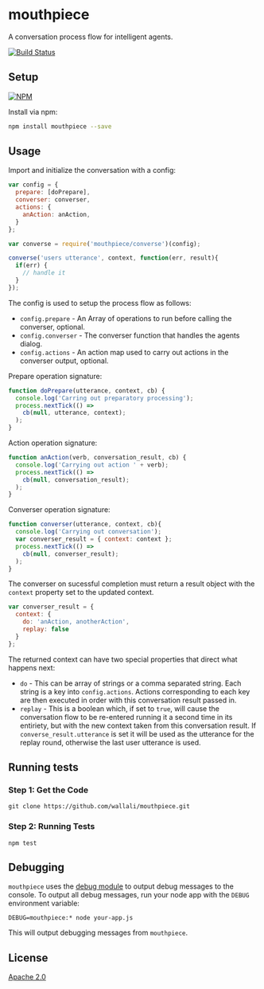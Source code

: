 mouthpiece
==========
A conversation process flow for intelligent agents.

[![Build Status](https://travis-ci.org/wallali/mouthpiece.svg?branch=master)](https://travis-ci.org/wallali/mouthpiece)


Setup
-----
[![NPM](https://nodei.co/npm/mouthpiece.png)](https://npmjs.org/package/mouthpiece)

Install via npm:
```sh
npm install mouthpiece --save
```


Usage
-----
Import and initialize the conversation with a config:

```javascript
var config = {
  prepare: [doPrepare],
  converser: converser,
  actions: {
    anAction: anAction,
  }
};

var converse = require('mouthpiece/converse')(config);

converse('users utterance', context, function(err, result){
  if(err) {
    // handle it
  }
});
```

The config is used to setup the process flow as follows:

* `config.prepare` - An Array of operations to run before calling the converser, optional. 
* `config.converser` - The converser function that handles the agents dialog.
* `config.actions` - An action map used to carry out actions in the converser output, optional.

Prepare operation signature:

```javascript
function doPrepare(utterance, context, cb) {
  console.log('Carring out preparatory processing');
  process.nextTick(() =>
    cb(null, utterance, context); 
  );
}
```

Action operation signature:

```javascript
function anAction(verb, conversation_result, cb) {
  console.log('Carrying out action ' + verb);
  process.nextTick(() =>
    cb(null, conversation_result);
  );
}
```

Converser operation signature:

```javascript
function converser(utterance, context, cb){
  console.log('Carrying out conversation');
  var converser_result = { context: context };
  process.nextTick(() =>
    cb(null, converser_result);
  );
}
```

The converser on sucessful completion must return a result object with the `context` property set to the updated context.

```javascript
var converser_result = {
  context: {
    do: 'anAction, anotherAction',
    replay: false
  }
};
```

The returned context can have two special properties that direct what happens next:
* `do` - This can be array of strings or a comma separated string. Each string is a key into `config.actions`. Actions corresponding to each key are then executed in order with this conversation result passed in.
* `replay` - This is a boolean which, if set to `true`, will cause the conversation flow to be re-entered running it a second time in its entiriety, but with the new context taken from this conversation result. If `converse_result.utterance` is set it will be used as the utterance for the replay round, otherwise the last user utterance is used.


Running tests
-------------
### Step 1: Get the Code

```
git clone https://github.com/wallali/mouthpiece.git
```

### Step 2: Running Tests

```
npm test
```


Debugging
---------

`mouthpiece` uses the [debug module](https://github.com/visionmedia/debug) to output debug messages to the console. To output all debug messages, run your node app with the `DEBUG` environment variable:
```
DEBUG=mouthpiece:* node your-app.js
```
This will output debugging messages from `mouthpiece`.


License
-------

[Apache 2.0](https://github.com/wallali/mouthpiece/blob/master/LICENSE)
